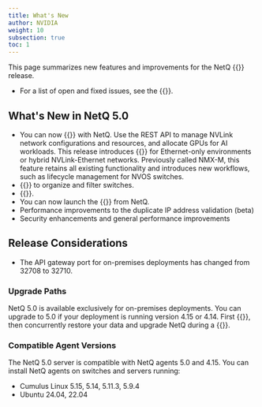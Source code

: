 ```yaml
---
title: What's New
author: NVIDIA
weight: 10
subsection: true
toc: 1
---
```


This page summarizes new features and improvements for the NetQ {{<version>}} release. 

- For a list of open and fixed issues, see the {{<link title="NVIDIA NetQ 5.0 Release Notes" text="release notes">}}.

## What's New in NetQ 5.0

- You can now {{<link title="NVLink Management" text="monitor NVLink deployments">}} with NetQ. Use the REST API to manage NVLink network configurations and resources, and allocate GPUs for AI workloads. This release introduces {{<link title="Install the NetQ System" text="new deployment options">}} for Ethernet-only environments or hybrid NVLink-Ethernet networks. Previously called NMX-M, this feature retains all existing functionality and introduces new workflows, such as lifecycle management for NVOS switches.
- {{<link title="Switch Inventory/#create-and-assign-switch-labels" text="Create and apply custom labels">}} to organize and filter switches.
- {{<link title="Integrate NetQ with Grafana/#collect-slurm-telemetry" text="View Slurm data in Grafana">}}.
- You can now launch the {{<link title="Cable Validations" text="cable validation tool">}} from NetQ.
- Performance improvements to the duplicate IP address validation (beta)
- Security enhancements and general performance improvements


## Release Considerations

- The API gateway port for on-premises deployments has changed from 32708 to 32710.

### Upgrade Paths

NetQ 5.0 is available exclusively for on-premises deployments. You can upgrade to 5.0 if your deployment is running version 4.15 or 4.14. First {{<link title="Back Up and Restore NetQ" text="back up your NetQ data">}}, then concurrently restore your data and upgrade NetQ during a {{<link title="Install the NetQ System" text="new NetQ 5.0 installation">}}.


### Compatible Agent Versions

The NetQ 5.0 server is compatible with NetQ agents 5.0 and 4.15. You can install NetQ agents on switches and servers running:

- Cumulus Linux 5.15, 5.14, 5.11.3, 5.9.4
- Ubuntu 24.04, 22.04